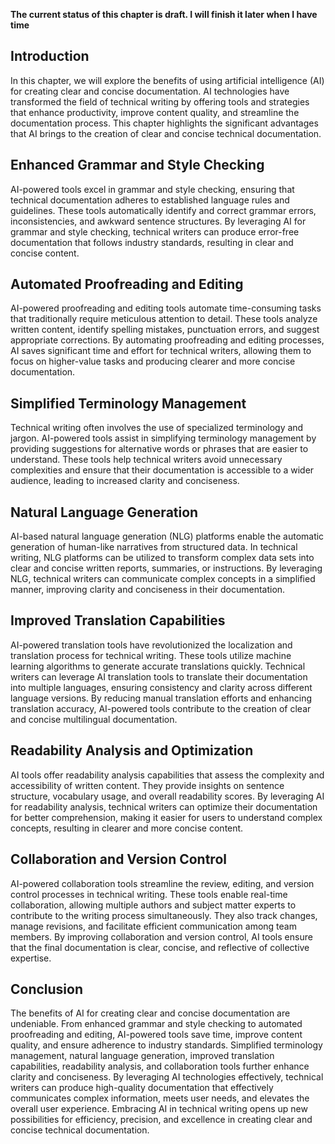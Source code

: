 **The current status of this chapter is draft. I will finish it later when I have time**

Introduction
------------

In this chapter, we will explore the benefits of using artificial intelligence (AI) for creating clear and concise documentation. AI technologies have transformed the field of technical writing by offering tools and strategies that enhance productivity, improve content quality, and streamline the documentation process. This chapter highlights the significant advantages that AI brings to the creation of clear and concise technical documentation.

Enhanced Grammar and Style Checking
-----------------------------------

AI-powered tools excel in grammar and style checking, ensuring that technical documentation adheres to established language rules and guidelines. These tools automatically identify and correct grammar errors, inconsistencies, and awkward sentence structures. By leveraging AI for grammar and style checking, technical writers can produce error-free documentation that follows industry standards, resulting in clear and concise content.

Automated Proofreading and Editing
----------------------------------

AI-powered proofreading and editing tools automate time-consuming tasks that traditionally require meticulous attention to detail. These tools analyze written content, identify spelling mistakes, punctuation errors, and suggest appropriate corrections. By automating proofreading and editing processes, AI saves significant time and effort for technical writers, allowing them to focus on higher-value tasks and producing clearer and more concise documentation.

Simplified Terminology Management
---------------------------------

Technical writing often involves the use of specialized terminology and jargon. AI-powered tools assist in simplifying terminology management by providing suggestions for alternative words or phrases that are easier to understand. These tools help technical writers avoid unnecessary complexities and ensure that their documentation is accessible to a wider audience, leading to increased clarity and conciseness.

Natural Language Generation
---------------------------

AI-based natural language generation (NLG) platforms enable the automatic generation of human-like narratives from structured data. In technical writing, NLG platforms can be utilized to transform complex data sets into clear and concise written reports, summaries, or instructions. By leveraging NLG, technical writers can communicate complex concepts in a simplified manner, improving clarity and conciseness in their documentation.

Improved Translation Capabilities
---------------------------------

AI-powered translation tools have revolutionized the localization and translation process for technical writing. These tools utilize machine learning algorithms to generate accurate translations quickly. Technical writers can leverage AI translation tools to translate their documentation into multiple languages, ensuring consistency and clarity across different language versions. By reducing manual translation efforts and enhancing translation accuracy, AI-powered tools contribute to the creation of clear and concise multilingual documentation.

Readability Analysis and Optimization
-------------------------------------

AI tools offer readability analysis capabilities that assess the complexity and accessibility of written content. They provide insights on sentence structure, vocabulary usage, and overall readability scores. By leveraging AI for readability analysis, technical writers can optimize their documentation for better comprehension, making it easier for users to understand complex concepts, resulting in clearer and more concise content.

Collaboration and Version Control
---------------------------------

AI-powered collaboration tools streamline the review, editing, and version control processes in technical writing. These tools enable real-time collaboration, allowing multiple authors and subject matter experts to contribute to the writing process simultaneously. They also track changes, manage revisions, and facilitate efficient communication among team members. By improving collaboration and version control, AI tools ensure that the final documentation is clear, concise, and reflective of collective expertise.

Conclusion
----------

The benefits of AI for creating clear and concise documentation are undeniable. From enhanced grammar and style checking to automated proofreading and editing, AI-powered tools save time, improve content quality, and ensure adherence to industry standards. Simplified terminology management, natural language generation, improved translation capabilities, readability analysis, and collaboration tools further enhance clarity and conciseness. By leveraging AI technologies effectively, technical writers can produce high-quality documentation that effectively communicates complex information, meets user needs, and elevates the overall user experience. Embracing AI in technical writing opens up new possibilities for efficiency, precision, and excellence in creating clear and concise technical documentation.
